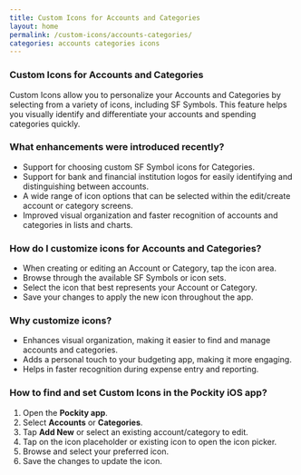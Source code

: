 ```yaml
---
title: Custom Icons for Accounts and Categories
layout: home
permalink: /custom-icons/accounts-categories/
categories: accounts categories icons
---
```


### Custom Icons for Accounts and Categories

Custom Icons allow you to personalize your Accounts and Categories by selecting from a variety of icons, including SF Symbols. This feature helps you visually identify and differentiate your accounts and spending categories quickly.

### What enhancements were introduced recently?

- Support for choosing custom SF Symbol icons for Categories.
- Support for bank and financial institution logos for easily identifying and distinguishing between accounts.
- A wide range of icon options that can be selected within the edit/create account or category screens.
- Improved visual organization and faster recognition of accounts and categories in lists and charts.

### How do I customize icons for Accounts and Categories?

- When creating or editing an Account or Category, tap the icon area.
- Browse through the available SF Symbols or icon sets.
- Select the icon that best represents your Account or Category.
- Save your changes to apply the new icon throughout the app.

### Why customize icons?

- Enhances visual organization, making it easier to find and manage accounts and categories.
- Adds a personal touch to your budgeting app, making it more engaging.
- Helps in faster recognition during expense entry and reporting.

### How to find and set Custom Icons in the Pockity iOS app?

1. Open the **Pockity app**.
2. Select **Accounts** or **Categories**.
3. Tap **Add New** or select an existing account/category to edit.
4. Tap on the icon placeholder or existing icon to open the icon picker.
5. Browse and select your preferred icon.
6. Save the changes to update the icon.